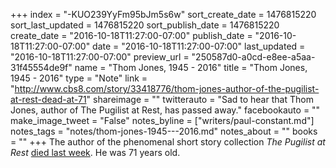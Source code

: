 +++
index = "-KUO239YyFm95bJm5s6w"
sort_create_date = 1476815220
sort_last_updated = 1476815220
sort_publish_date = 1476815220
create_date = "2016-10-18T11:27:00-07:00"
publish_date = "2016-10-18T11:27:00-07:00"
date = "2016-10-18T11:27:00-07:00"
last_updated = "2016-10-18T11:27:00-07:00"
preview_url = "250587d0-a0cd-e8ee-a5aa-31f45554de9f"
name = "Thom Jones, 1945 - 2016"
title = "Thom Jones, 1945 - 2016"
type = "Note"
link = "http://www.cbs8.com/story/33418776/thom-jones-author-of-the-pugilist-at-rest-dead-at-71"
shareimage = ""
twitterauto = "Sad to hear that Thom Jones, author of The Pugilist at Rest, has passed away."
facebookauto = ""
make_image_tweet = "False"
notes_byline = ["writers/paul-constant.md"]
notes_tags = "notes/thom-jones-1945---2016.md"
notes_about = ""
books = ""
+++
The author of the phenomenal short story collection *The Pugilist at Rest* [died last week](http://www.cbs8.com/story/33418776/thom-jones-author-of-the-pugilist-at-rest-dead-at-71). He was 71 years old.